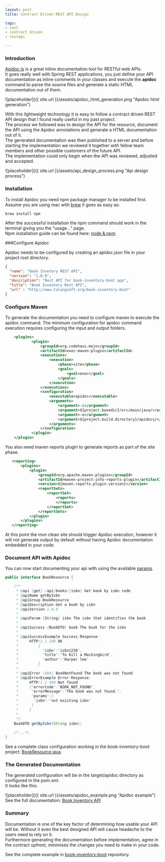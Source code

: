 ```yaml
---
layout: post
title: Contract Driven REST API Design

tags:
- rest
- contract driven 
- restapi

---
```


### Introduction
<a href="http://apidocjs.com/" target="_blank">Apidoc.js</a> is a great inline documentation tool for RESTful web APIs.<br/>
It goes really well with Spring REST applications, you just define your API documentation as inline comments in your classes 
and execute the <b>apidoc</b> command to parse the source files 
and generate a static HTML documentation out of them.

![placeholder]({{ site.url }}/assets/apidoc_html_generation.png "Apidoc html generation")

With this lightweight technology it is easy to follow a contract driven REST API design that I found really
useful in my past project. <br/>
The process we followed was to design the API for the resource, document the API using the Apidoc annotations 
and generate a HTML documentation out of it.<br/>
The generated documentation was then published to a server and before starting the implementation we reviewed it
together with fellow team members and other possible customers of the future API.<br/>
The implementation could only begin when the API was reviewed, adjusted and accepted.

![placeholder]({{ site.url }}/assets/api_design_process.png "Api design process")

### Installation
To install Apidoc you need npm package manager to be installed first. <br/>
Assume you are using mac with <a href="http://brew.sh/" target="_blank">brew</a> it goes as easy as:

```sh
brew install npm
```

After the successful installation the npm command should work in the terminal giving you the "usage..." page.<br/>
Npm installation guide can be found here: 
<a href="http://blog.nodeknockout.com/post/65463770933/how-to-install-node-js-and-npm" target="_blank">node &amp; npm</a>

###Configure Apidoc

Apidoc needs to be configured by creating an apidoc.json file in your project root directory. 

```json
{
  "name": "Book Invetory REST API",
  "version": "1.0.0",
  "description": "Rest API for book-inventory-boot app",
  "title": "Book Inventory Rest API",
  "url" : "http://www.talangsoft.org/book-inventory-boot"
}
```
### Configure Maven
To generate the documentation you need to configure maven to execute the apidoc command.
The minimum configuration for apidoc command execution requires configuring the input and output folders.

 ```xml
     <plugins>
             <plugin>
                 <groupId>org.codehaus.mojo</groupId>
                 <artifactId>exec-maven-plugin</artifactId>
                 <executions>
                     <execution>
                         <phase>site</phase>
                         <goals>
                             <goal>exec</goal>
                         </goals>
                     </execution>
                 </executions>
                 <configuration>
                     <executable>apidoc</executable>
                     <arguments>
                         <argument>-i</argument>
                         <argument>${project.basedir}/src/main/java/</argument>
                         <argument>-o</argument>
                         <argument>${project.build.directory}/apidocs/</argument>
                     </arguments>
                 </configuration>
             </plugin>
     </plugin>
 ```
 
 You also need maven reports plugin to generate reports as part of the site phase. 
 
 ```xml
    <reporting>
        <plugins>
            <plugin>
                <groupId>org.apache.maven.plugins</groupId>
                <artifactId>maven-project-info-reports-plugin</artifactId>
                <version>${maven.reports.plugin.version}</version>
                <reportSets>
                    <reportSet>
                        <reports>
                        </reports>
                    </reportSet>
                </reportSets>
            </plugin>
        </plugins>
    </reporting>
 ```
 
 At this point the mvn clean site should trigger Apidoc execution, however it will not generate output by default without
 having Apidoc documentation embedded in your code. 


### Document API with Apidoc
You can now start documenting your api with using the available 
<a href="http://apidocjs.com/#params" target="_blank">params</a>.


```java
public interface BookResource {

    /**
     * @api {get} /api/books/{isbn} Get book by isbn code
     * @apiName getByIsbn
     * @apiGroup BookResource
     * @apiDescription Get a book by isbn
     * @apiVersion 1.0.0
     *
     * @apiParam {String} isbn The isbn that identifies the book
     *
     * @apiSuccess {BookDTO} book The book for the isbn
     *
     * @apiSuccessExample Success-Response:
     *     HTTP/1.1 200 OK
     *         {
     *           "isbn":"isbn1236",
     *           "title":"To Kill a Mockingbird",
     *           "author":"Harper lee"
     *         }
     *
     * @apiError (404) BookNotFound The book was not found
     * @apiErrorExample Error-Response:
     *     HTTP/1.1 404 Not found
     *     {"errorCode":"BOOK_NOT_FOUND",
     *      "errorMessage":"The book was not found.",
     *      "params":{
     *       "isbn":"not-existing-isbn"
     *      }
     *     }
     *
     */
    BookDTO getByIsbn(String isbn);
    
    /*...*/
}
```

See a complete class configuration working in the book-inventory-boot project:
<a href="https://github.com/tamaslang/book-inventory-boot/blob/master/src/main/java/org/talangsoft/bookinventory/web/BookResource.java" target="_blank">BookResource.java</a>.


### The Generated Documentation

The generated configuration will be in the target/apidoc directory as configured in the pom.xml.<br/>
It looks like this:

![placeholder]({{ site.url }}/assets/apidoc_example.png "Apidoc example")
See the full documentation: <a href="{{ site.url }}/assets/apidocs/" target="_target">Book Inventory API</a>

### Summary
Documentation is one of the key factor of determining how usable your API will be. 
Without it even the best designed API will cause headache to the users need to rely on it. <br/>
Furthermore generating the documentation before implementation, agree in the contract upfront, minimises the changes you need to make in your code.
 
See the complete example in <a href="https://github.com/tamaslang/book-inventory-boot" target="_blank">book-inventory-boot</a> repository.
